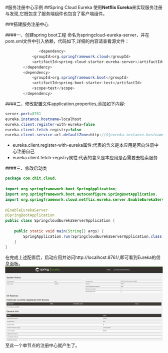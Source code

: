 #服务注册中心示例
##Spring Cloud Eureka
使用**Netflix Eureka**来实现服务注册与发现,它既包含了服务端组件也包含了客户端组件。

###搭建服务注册中心

####一、创建spring boot工程 
    命名为springcloud-eureka-server，并在pom.xml文件中引入依赖，代码如下,详细的内容请查看源文件：
```java
               <dependency>
			<groupId>org.springframework.cloud</groupId>
			<artifactId>spring-cloud-starter-eureka-server</artifactId>
		</dependency>
		<dependency>
			<groupId>org.springframework.boot</groupId>
			<artifactId>spring-boot-starter-test</artifactId>
			<scope>test</scope>
		</dependency>
```
    
####二、修改配置文件application.properties,添加如下内容:
```java
server.port=8761
eureka.instance.hostname=localhost
eureka.client.register-with-eureka=false
eureka.client.fetch-registry=false
eureka.client.service-url.defaultZone=http://${eureka.instance.hostname}:${server.port}/discovery/eureka/
```
* eureka.client.register-with-eureka属性:代表的含义是本应用是否向注册中心注册自己
* eureka.client.fetch-registry属性:代表的含义是本应用是否需要去检索服务


####三、修改启动类
```java
package com.chit.cloud;

import org.springframework.boot.SpringApplication;
import org.springframework.boot.autoconfigure.SpringBootApplication;
import org.springframework.cloud.netflix.eureka.server.EnableEurekaServer;

@EnableEurekaServer
@SpringBootApplication
public class SpringcloudEurekaServerApplication {

	public static void main(String[] args) {
		SpringApplication.run(SpringcloudEurekaServerApplication.class, args);
	}
}

```
在完成上述配置后，启动应用并访问http://localhost:8761/,即可看到Eureka的信息面板。
![mahua](eureka-server.png)
至此一个单节点的注册中心就产生了。
